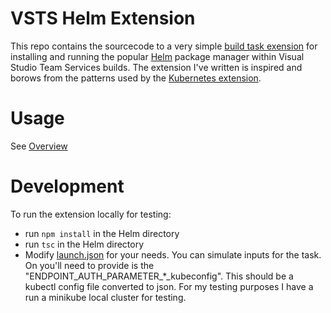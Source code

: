 # VSTS Helm Extension

This repo contains the sourcecode to a very simple [build task exension](https://www.visualstudio.com/en-us/docs/integrate/extensions/develop/add-build-task) for installing and running the popular [Helm](https://github.com/kubernetes/helm) package manager within Visual Studio Team Services builds. The extension I've written is inspired and borows from the patterns used by the [Kubernetes extension](https://github.com/Microsoft/vsts-tasks/tree/master/Tasks/Kubernetes).


# Usage
See [Overview](./overview.md#Usage)


# Development
To run the extension locally for testing:
* run `npm install` in the Helm directory
* run `tsc` in the Helm directory
* Modify [launch.json](./.vscode/launch.json) for your needs. You can simulate inputs for the task. On you'll need to provide is the "ENDPOINT_AUTH_PARAMETER_*_kubeconfig". This should be a kubectl config file converted to json. For my testing purposes I have a run a minikube local cluster for testing.